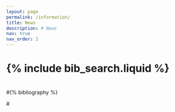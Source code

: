 ```yaml
---
layout: page
permalink: /information/
title: News
description: # News
nav: true
nav_order: 2
---
```


<!-- _pages/publications.md -->

<!-- Bibsearch Feature -->

# {% include bib_search.liquid %}

# <div class="publications">

#{% bibliography %}

#</div>
